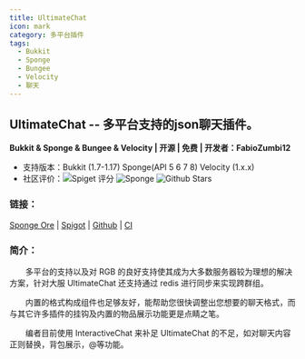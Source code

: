 ```yaml
---
title: UltimateChat
icon: mark
category: 多平台插件
tags:
  - Bukkit
  - Sponge
  - Bungee
  - Velocity  
  - 聊天
---
```


## UltimateChat -- 多平台支持的json聊天插件。

**Bukkit & Sponge & Bungee & Velocity | 开源 | 免费 | 开发者：FabioZumbi12**

* 支持版本：Bukkit (1.7-1.17) Sponge(API 5 6 7 8) Velocity (1.x.x)
* 社区评价：![Spiget 评分](https://img.shields.io/spiget/rating/23767?label=Spigot%20%E8%AF%84%E5%88%86&style=flat-square) ![Sponge](https://img.shields.io/ore/stars/ultimatechat?label=Sponge%20收藏&style=flat-square) ![Github Stars](https://img.shields.io/github/stars/FabioZumbi12/UltimateChat?label=GitHub%20stars&style=flat-square)


### 链接：

[Sponge Ore](https://ore.spongepowered.org/FabioZumbi12/UltimateChat) | [Spigot](hhttps://www.spigotmc.org/resources/ultimatechat-1-7-1-16.23767/) | [Github](https://github.com/FabioZumbi12/UltimateChat) | [CI](http://host.areaz12server.net.br:8081/job/UltimateChat/)

### 简介：

&emsp;&emsp;多平台的支持以及对 RGB 的良好支持使其成为大多数服务器较为理想的解决方案，针对大服 UltimateChat 还支持通过 redis 进行同步来实现跨群组。

&emsp;&emsp;内置的格式构成组件也足够友好，能帮助您很快调整出您想要的聊天格式，而与其它许多插件的挂钩及内置的物品展示功能更是点睛之笔。

&emsp;&emsp;编者目前使用 InteractiveChat 来补足 UltimateChat 的不足，如对聊天内容正则替换，背包展示，@等功能。